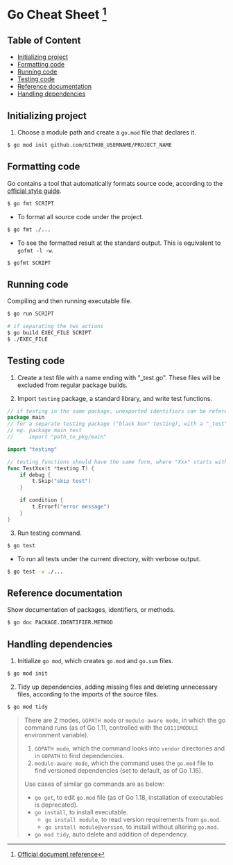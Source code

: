 # Go Cheat Sheet [^document] <!-- omit in toc -->
[^document]: [Official document reference](https://go.dev/doc/)

## Table of Content <!-- omit in toc -->
- [Initializing project](#initializing-project)
- [Formatting code](#formatting-code)
- [Running code](#running-code)
- [Testing code](#testing-code)
- [Reference documentation](#reference-documentation)
- [Handling dependencies](#handling-dependencies)

## Initializing project
1. Choose a module path and create a `go.mod` file that declares it.
```bash
$ go mod init github.com/GITHUB_USERNAME/PROJECT_NAME
```

## Formatting code
Go contains a tool that automatically formats source code, according to the [official style guide](https://go.dev/doc/effective_go#formatting).
```bash
$ go fmt SCRIPT
```

- To format all source code under the project.
```bash
$ go fmt ./...
```

- To see the formatted result at the standard output. This is equivalent to `gofmt -l -w`.
```bash
$ gofmt SCRIPT
```

## Running code
Compiling and then running executable file.
```bash
$ go run SCRIPT

# if separating the two actions
$ go build EXEC_FILE SCRIPT
$ ./EXEC_FILE
```

## Testing code
1. Create a test file with a name ending with "_test.go". These files will be excluded from regular package builds.

2. Import `testing` package, a standard library, and write test functions.
```go
// if testing in the same package, unexported identifiers can be refered
package main
// for a separate testing package ("black box" testing), with a "_test" suffix, the package being tested must be imported explicitly
// eg. package main_test
//     import "path_to_pkg/main"

import "testing"

// testing functions should have the same form, where "Xxx" starts with uppercase
func TestXxx(t *testing.T) {
    if debug {
        t.Skip("skip test")
    }

    if condition {
        t.Errorf("error message")
    }
}
```

3. Run testing command.
```bash
$ go test
```

- To run all tests under the current directory, with verbose output.
```bash
$ go test -v ./...
```

## Reference documentation
Show documentation of packages, identifiers, or methods.
```bash
$ go doc PACKAGE.IDENTIFIER.METHOD
```

## Handling dependencies
1. Initialize `go mod`, which creates `go.mod` and `go.sum` files.
```bash
$ go mod init
```

2. Tidy up dependencies, adding missing files and deleting unnecessary files, according to the imports of the source files.
```bash
$ go mod tidy
```
> There are 2 modes, `GOPATH mode` or `module-aware mode`, in which the go command runs (as of Go 1.11, controlled with the `GO111MODULE` environment variable).
> 1. `GOPATH mode`, which the command looks into `vendor` directories and in `GOPATH` to find dependencies.
> 2. `module-aware mode`, which the command uses the `go.mod` file to find versioned dependencies (set to default, as of Go 1.16).
> 
> Use cases of similar go commands are as below:
> - `go get`, to edit `go.mod` file (as of Go 1.18, installation of executables is deprecated).
> - `go install`, to install executable.
>   - `go install module`, to read version requirements from `go.mod`.
>   - `go install module@version`, to install without altering `go.mod`.
> - `go mod tidy`, auto delete and addition of dependency.
